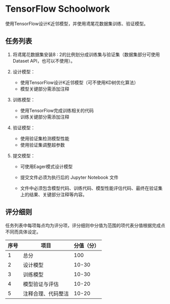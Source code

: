 # TensorFlow Schoolwork

使用TensorFlow设计K近邻模型，并使用鸢尾花数据集训练、验证模型。

## 任务列表

1. 将鸢尾花数据集安装8 : 2的比例划分成训练集与验证集（数据集部分可使用Dataset API，也可以不使用）。

2. 设计模型：
   * 使用TensorFlow设计K近邻模型（可不使用KD树优化算法）
   * 模型关键部分需添加注释

3. 训练模型：
   * 使用TensorFlow完成训练相关的代码
   * 训练关键部分需添加注释

4. 验证模型：
   * 使用验证集检测模型性能
   * 使用验证集调整超参数

5. 提交模型：

   * 可使用Eager模式设计模型

   * 提交文件必须为执行后的 Jupyter Notebook 文件
   * 文件中必须包含模型代码、训练代码、模型性能评估代码、最终在验证集上的结果、关键部分注释等内容。

## 评分细则

任务列表中每项每点均为评分项，评分细则中分值为范围的项代表分值根据完成点不同而具体设定。

| 序号 | 项目               | 分值（分） |
| ---- | ------------------ | ---------- |
| 1    | 总分               | 100        |
| 2    | 设计模型           | 10-30      |
| 3    | 训练模型           | 10-30      |
| 4    | 模型验证与评估     | 10-20      |
| 5    | 注释合理、代码整洁 | 10-20      |